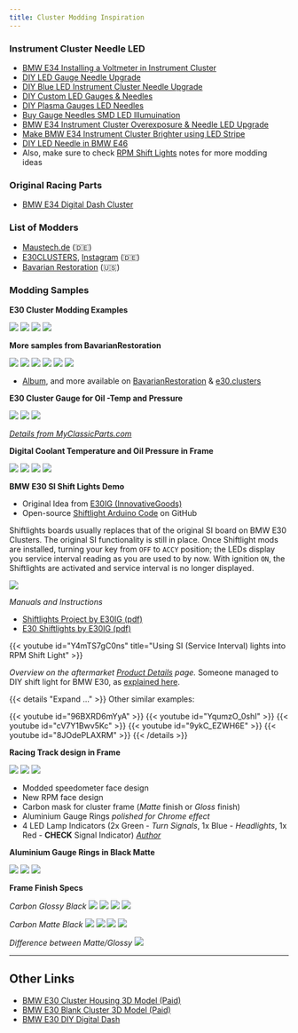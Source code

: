 ```yaml
---
title: Cluster Modding Inspiration
---
```


### Instrument Cluster Needle LED

* [BMW E34 Installing a Voltmeter in Instrument Cluster](https://www.drive2.ru/l/8280740/)
* [DIY LED Gauge Needle Upgrade](https://www.youtube.com/watch?v=Qln6U7Lr858)
* [DIY Blue LED Instrument Cluster Needle Upgrade](https://www.1addicts.com/forums/showthread.php?t=771058)
* [DIY Custom LED Gauges & Needles](https://www.acura-legend.com/threads/diy-custom-led-gauges-needles.142064/)
* [DIY Plasma Gauges LED Needles](https://www.bimmerforums.com/forum/showthread.php?1273847-DIY-Plasma-Gauges-Installation-Guide)
* [Buy Gauge Needles SMD LED Illumuination](https://xtuners.com/gauge-needles-LED-illumination)
* [BMW E34 Instrument Cluster Overexposure & Needle LED Upgrade](https://www.drive2.ru/l/532954177777697018/)
* [Make BMW E34 Instrument Cluster Brighter using LED Stripe](https://www.drive2.ru/l/9220763/)
* [DIY LED Needle in BMW E46](https://www.youtube.com/watch?v=UAP589PZqcc)
* Also, make sure to check [RPM Shift Lights](/bmw/shifter/led) notes for more modding ideas

### Original Racing Parts

* [BMW E34 Digital Dash Cluster](https://racingdisplay.com/products/bmw-e34-dash-cluster)

### List of Modders

* [Maustech.de](https://www.maustech.de) (🇩🇪)
* [E30CLUSTERS](https://e30clusters.com), [Instagram](https://www.instagram.com/e30.clusters/) (🇩🇪)
* [Bavarian Restoration](http://www.bavrest.com/instrument-clusters.html) (🇺🇸)

### Modding Samples

**E30 Cluster Modding Examples**

![](https://i.imgur.com/sKmGzEp.jpeg)
![](https://i.imgur.com/XgH4lTD.jpeg)
![](https://i.imgur.com/SsAHXQA.jpeg)
![](https://i.imgur.com/e0hPPk5.jpeg)

**More samples from BavarianRestoration**

![](https://i.imgur.com/4L0MW1y.png)
![](https://i.imgur.com/2f2QQ1G.png)
![](https://i.imgur.com/6TNviZE.png)
![](https://i.imgur.com/lhP5878.png)
![](https://i.imgur.com/VaFy1GB.png)
![](https://i.imgur.com/GzaO0Vw.jpeg)

* [Album](https://imgur.com/a/mRFZY0B), and more available on [BavarianRestoration](https://bavrest.com) & [e30.clusters](https://instagram.com/e30.clusters)

**E30 Cluster Gauge for Oil -Temp and Pressure**

![](https://www.myclassicparts.com/wp-content/uploads/2021/11/Cluster-Gauge-for-Oil-Temp-and-Pressure-BMW-E30-2-versions1.jpg)
![](https://www.myclassicparts.com/wp-content/uploads/2021/11/Cluster-Gauge-for-Oil-Temp-and-Pressure-BMW-E30-2-versions5-1-rotated.jpg)
![](https://www.myclassicparts.com/wp-content/uploads/2021/11/Cluster-Gauge-for-Oil-Temp-and-Pressure-BMW-E30-2-versions3.jpg)

*[Details from MyClassicParts.com](https://www.myclassicparts.com/product/bmw-e30-cluster-gauge-for-oil-temp-and-pressure-2-versions/)*

**Digital Coolant Temperature and Oil Pressure in Frame**

![](https://e30clusters.com/wp-content/uploads/2023/04/3-8.jpg)
![](https://e30clusters.com/wp-content/uploads/2023/04/1-15.jpg)
![](https://e30clusters.com/wp-content/uploads/2023/04/4-8.jpg)
![](https://e30clusters.com/wp-content/uploads/2023/04/5-7.jpg)

**BMW E30 SI Shift Lights Demo**

* Original Idea from [E30IG (InnovativeGoods)](https://www.e30ig.com/#1thing)
* Open-source [Shiftlight Arduino Code](https://github.com/robbyenglish/BMW-E30-Arduino-SI-shift-light) on GitHub

Shiftlights boards usually replaces that of the original SI board on BMW E30 Clusters. The original SI functionality is still in place. Once Shiftlight mods are installed, turning your key from `OFF` to `ACCY` position; the LEDs display you service interval reading as you are used to by now. With ignition `ON`, the Shiftlights are activated and service interval is no longer displayed.

![](https://i.imgur.com/sCDMte1.jpg)

*Manuals and Instructions*

- [Shiftlights Project by E30IG (pdf)](https://www.e30ig.com/Installation%20instructions%20and%20operating%20manual_v2.pdf)
- [E30 Shiftlights by E30IG (pdf)](https://www.e30ig.com/Installation%20instructions%20and%20operating%20manual_v3.pdf)

{{< youtube id="Y4mTS7gC0ns" title="Using SI (Service Interval) lights into RPM Shift Light" >}}

*Overview on the aftermarket [Product Details](https://www.myclassicparts.com/product/bmw-e30-si-board-shift-lights/) page.* Someone managed to DIY shift light for BMW E30, as [explained here](https://www.motortraders.net/posts/1400-low-cost-shift-light-for-bmw-e30).

{{< details "Expand ..." >}}
Other similar examples:

{{< youtube id="96BXRD6mYyA" >}}
{{< youtube id="YqumzO_0shI" >}}
{{< youtube id="cV7Y1Bwv5Kc" >}}
{{< youtube id="9ykC_EZWH6E" >}}
{{< youtube id="8JOdePLAXRM" >}}
{{< /details >}}

**Racing Track design in Frame**

![](https://e30clusters.com/wp-content/uploads/2023/04/1-14.jpg)
![](https://e30clusters.com/wp-content/uploads/2023/04/3-7.jpg)
![](https://e30clusters.com/wp-content/uploads/2023/04/5-6.jpg)

- Modded speedometer face design
- New RPM face design
- Carbon mask for cluster frame (*Matte* finish or *Gloss* finish)
- Aluminium Gauge Rings *polished for Chrome effect*
- 4 LED Lamp Indicators (2x Green - *Turn Signals*, 1x Blue - *Headlights*, 1x Red - **CHECK** Signal Indicator)
*[Author](https://e30clusters.com/product/conversion-set-6-track-look-chrome/)*

**Aluminium Gauge Rings in Black Matte**

![](https://e30clusters.com/wp-content/uploads/2023/04/1-9.jpg)
![](https://e30clusters.com/wp-content/uploads/2023/04/3-2.jpg)
![](https://e30clusters.com/wp-content/uploads/2023/04/4-2.jpg)

**Frame Finish Specs**

*Carbon Glossy Black*
![](https://e30clusters.com/wp-content/uploads/2023/04/1.jpg)
![](https://e30clusters.com/wp-content/uploads/2023/04/4.jpg)
![](https://e30clusters.com/wp-content/uploads/2023/04/3.jpg)
![](https://e30clusters.com/wp-content/uploads/2023/04/1680366498054.jpg)

*Carbon Matte Black*
![](https://e30clusters.com/wp-content/uploads/2023/04/1-1-600x501.jpg)
![](https://e30clusters.com/wp-content/uploads/2023/04/2-1-600x501.jpg)
![](https://e30clusters.com/wp-content/uploads/2023/04/3-1-600x501.jpg)
![](https://e30clusters.com/wp-content/uploads/2023/04/1680366216639.jpg)

*Difference between Matte/Glossy*
![](https://e30clusters.com/wp-content/uploads/2023/04/5A.jpg)

---

## Other Links

* [BMW E30 Cluster Housing 3D Model (Paid)](https://sketchfab.com/3d-models/bmw-e30-cluster-housing-d9b8b8b572af4716bd25e272fb0005bc)
* [BMW E30 Blank Cluster 3D Model (Paid)](https://sketchfab.com/3d-models/bmw-e30-blank-cluster-e2e37fc9df88401da1fc4576df7f54f7)
* [BMW E30 DIY Digital Dash](https://www.allaboutthebuild.com/blog/2024/1/40-year-old-bmw-gets-a-digital-dash)